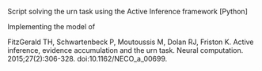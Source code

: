 Script solving the urn task using the Active Inference framework [Python]

Implementing the model of

FitzGerald TH, Schwartenbeck P, Moutoussis M, Dolan RJ, Friston K.
Active inference, evidence accumulation and the urn task.
Neural computation. 2015;27(2):306-328. doi:10.1162/NECO_a_00699.

